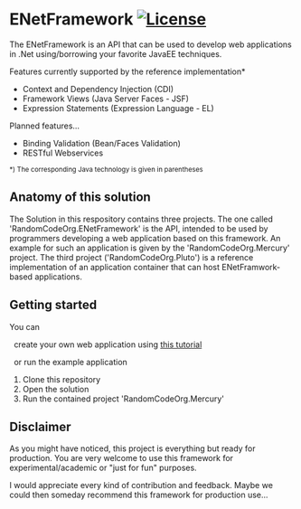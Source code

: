 # ENetFramework [![License](http://img.shields.io/:license-apache-blue.svg)](http://www.apache.org/licenses/LICENSE-2.0.html)

The ENetFramework is an API that can be used to develop web applications in .Net using/borrowing your favorite JavaEE techniques.

Features currently supported by the reference implementation*
* Context and Dependency Injection (CDI)
* Framework Views (Java Server Faces - JSF)
* Expression Statements (Expression Language - EL)

Planned features...
* Binding Validation (Bean/Faces Validation)
* RESTful Webservices

<sub>*) The corresponding Java technology is given in parentheses</sub>

## Anatomy of this solution
The Solution in this respository contains three projects. The one called 'RandomCodeOrg.ENetFramework' is the API, intended to be used by programmers developing a web application based on this framework. An example for such an application is given by the 'RandomCodeOrg.Mercury' project. The third project ('RandomCodeOrg.Pluto') is a reference implementation of an application container that can host ENetFramwork-based applications.

## Getting started
You can

&nbsp;&nbsp;create your own web application using [this tutorial](https://github.com/RandomCodeOrg/ENetFramework/wiki/Creating-an-ENetFramework-Web-Application)

&nbsp;&nbsp;or run the example application
1. Clone this repository
2. Open the solution
3. Run the contained project 'RandomCodeOrg.Mercury'

## Disclaimer
As you might have noticed, this project is everything but ready for production. You are very welcome to use this framework for experimental/academic or "just for fun" purposes.

I would appreciate every kind of contribution and feedback. Maybe we could then someday recommend this framework for production use...
